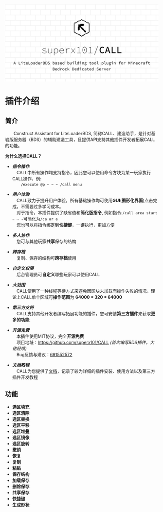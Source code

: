 ![CALL](./docs/image/introduction.png)

# 插件介绍
## 简介
&emsp;&emsp;Construct Assistant for LiteLoaderBDS, 简称CALL、建造助手，是针对基岩版服务器（BDS）的辅助建造工具，且提供API支持其他插件开发者拓展CALL的功能。

**为什么选择CALL？**  
- ___指令操作___  
&emsp;CALL中所有操作均支持指令，因此您可以使用命令方块为某一玩家执行CALL操作，例:  
&emsp;&emsp;`/execute @p ~ ~ ~ /call menu`

- ___用户体验___  
&emsp;CALL致力于提升用户体验，所有基础操作均可使用**GUI**(**图形化界面**)点击完成，不需要过多学习成本。  
&emsp;对于指令，本插件提供了缺省值和**简化版指令**,
例如指令:`/call area start ~ ~ ~`可简化为`/ca ar a`  
&emsp;您也可以将指令绑定到**快捷键**，一键执行，更加方便

- ___多人协作___  
&emsp;您可与其他玩家**共享**保存的结构

- ___跨存档___  
&emsp;复制、保存的结构可**跨存档**使用

- ___自定义权限___  
&emsp;后台管理员可**自定义**哪些玩家可以使用CALL

- ___大范围___  
&emsp;CALL使用了一种线程等待方式来避免因区块未加载而操作失败的情况。理论上CALL单个区域可**操作范围**为 **64000 * 320 * 64000**
   
- ___第三方支持___  
&emsp;CALL支持其他开发者编写拓展功能的插件，您可安装**第三方插件**来获取**更多的功能**  

- ___开源免费___  
&emsp;本插件使用MIT协议，完全**开源免费**  
&emsp;项目地址：<https://github.com/superx101/CALL> _(首次编写BDS插件，大佬轻喷)_  
&emsp;Bug反馈与建议：[691552572](https://jq.qq.com/?_wv=1027&k=9soqRZuV)

- ___文档教程___   
&emsp;CALL为您提供了[文档](https://superx101.github.io/CALL/)，记录了较为详细的插件安装、使用方法以及第三方插件开发教程

## 功能
- **选区填充**
- **选区清除**
- **选区替换**
- **选区平移**
- **选区堆叠**
- **选区镜像**
- **选区旋转**
- **撤销**
- **恢复**
- **复制**
- **粘贴**
- **保存结构**
- **加载保存**
- **删除保存**
- **共享保存**
- **快捷键**
- **生成形状**